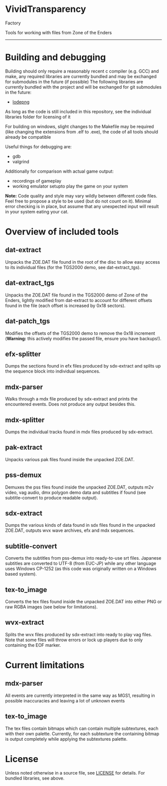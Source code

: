 # VividTransparency
Factory

Tools for working with files from Zone of the Enders

---------

# Building and debugging

Building should only require a reasonably recent c compiler (e.g. GCC) and make, any required libraries are currently bundled and may be exchanged for submodules in the future (if possible)
The following libraries are currently bundled with the project and will be exchanged for git submodules in the future:
- [lodepng](https://github.com/lvandeve/lodepng)

As long as the code is still included in this repository, see the individual libraries folder for licensing of it

For building on windows, slight changes to the Makefile may be required (like changing the extensions from .elf to .exe), the code of all tools should already be compatible

Useful things for debugging are:
- gdb
- valgrind

Additionally for comparison with actual game output:
- recordings of gameplay 
- working emulator setupto play the game on your system

**Note:** Code quality and style may vary wildly between different code files. Feel free to propose a style to be used (but do not count on it).
Minimal error checking is in place, but assume that any unexpected input will result in your system eating your cat.

# Overview of included tools

## dat-extract
Unpacks the ZOE.DAT file found in the root of the disc to allow easy access to its individual files (for the TGS2000 demo, see dat-extract_tgs).

## dat-extract_tgs
Unpacks the ZOE.DAT file found in the TGS2000 demo of Zone of the Enders, lightly modified from dat-extract to account for different offsets found in the file (each offset is increased by 0x18 sectors).

## dat-patch_tgs
Modifies the offsets of the TGS2000 demo to remove the 0x18 increment (**Warning:** this actively modifies the passed file, ensure you have backups!).

## efx-splitter
Dumps the sections found in efx files produced by sdx-extract and splits up the sequence block into individual sequences.

## mdx-parser
Walks through a mdx file produced by sdx-extract and prints the encountered events. Does not produce any output besides this.

## mdx-splitter
Dumps the individual tracks found in mdx files produced by sdx-extract.

## pak-extract
Unpacks various pak files found inside the unpacked ZOE.DAT.

## pss-demux
Demuxes the pss files found inside the unpacked ZOE.DAT, outputs m2v video, vag audio, dmx polygon demo data and subtitles if found (see subtitle-convert to produce readable output).

## sdx-extract
Dumps the various kinds of data found in sdx files found in the unpacked ZOE.DAT, outputs wvx wave archives, efx and mdx sequences.

## subtitle-convert
Converts the subtitles from pss-demux into ready-to-use srt files. Japanese subtitles are converted to UTF-8 (from EUC-JP) while any other language uses Windows CP-1252 (as this code was originally written on a Windows based system).

## tex-to_image
Converts the tex files found inside the unpacked ZOE.DAT into either PNG or raw RGBA images (see below for limitations).

## wvx-extract
Splits the wvx files produced by sdx-extract into ready to play vag files. Note that some files will throw errors or lock up players due to only containing the EOF marker.

# Current limitations

## mdx-parser
All events are currently interpreted in the same way as MGS1, resulting in possible inaccuracies and leaving a lot of unknown events

## tex-to_image
The tex files contain bitmaps which can contain multiple subtextures, each with their own palette. Currently, for each subtexture the containing bitmap is output completely while applying the subtextures palette.

# License
Unless noted otherwise in a source file, see [LICENSE](LICENSE) for details. For bundled libraries, see above.
